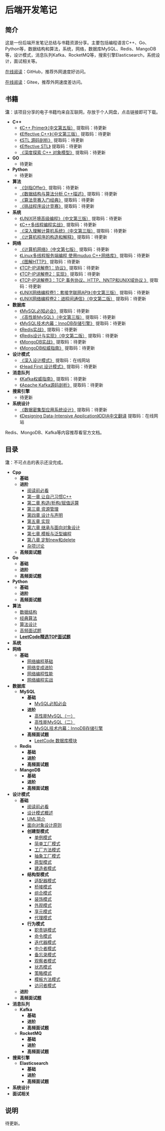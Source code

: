 # 后端开发笔记

## 简介

这是一份后端开发笔记总结与书籍资源分享。主要包括编程语言C++、Go、Python等，数据结构和算法，系统，网络，数据库MySQL、Redis、MangoDB等，设计模式，消息队列Kafka、RocketMQ等，搜索引擎Elasticsearch，系统设计，面试相关等。

[在线阅读](https://backendnote.parzulpan.cn)：GitHub，推荐外网速度好访问。

[在线阅读](https://cn.backend.parzulpan.cn)：Gitee，推荐外网速度差访问。

## 书籍

**注**：该项目分享的电子书籍均来自互联网，存放于个人网盘，点击链接即可下载。

* **C++**
  * [《C++ Primer》（中文第五版）](.) 提取码：待更新
  * [《Effective C++》（中文第三版）](.) 提取码：待更新
  * [《STL 源码剖析》](.) 提取码：待更新
  * [《Effective STL》](.) 提取码：待更新
  * [《深度探索 C++ 对象模型》](.) 提取码：待更新
* **GO**
  * 待更新
* **Python**
  * 待更新
* **算法**
  * [《剑指Offer》](.) 提取码：待更新
  * [《数据结构与算法分析 C++描述》](.) 提取码：待更新
  * [《算法竞赛入门经典》](.) 提取码：待更新
  * [《挑战程序设计竞赛》](.) 提取码：待更新
* **系统**
  * [《UNIX环境高级编程》（中文第三版）](.) 提取码：待更新
  * [《C++多线程编程实战》](.) 提取码：待更新
  * [《深入理解计算机系统》（中文第三版）](.) 提取码：待更新
  * [《计算机程序的构造和解释》](.) 提取码：待更新
* **网络**
  * [《计算机网络》（中文第七版）](.) 提取码：待更新
  * [《Linux多线程服务端编程 使用muduo C++网络库》](.) 提取码：待更新
  * [《图解HTTP》](.) 提取码：待更新
  * [《TCP-IP详解卷1：协议》](.) 提取码：待更新
  * [《TCP-IP详解卷2：实现》](.) 提取码：待更新
  * [《TCP-IP详解卷3：TCP 事务协议、HTTP、NNTP和UNIX域协议 》](.) 提取码：待更新
  * [《UNIX网络编程卷1：套接字联网API》（中文第三版）](.) 提取码：待更新
  * [《UNIX网络编程卷2：进程间通信》（中文第二版）](.) 提取码：待更新
* **数据库**
  * [《MySQL必知必会》](.) 提取码：待更新
  * [《高性能MySQL》（中文第三版）](.) 提取码：待更新
  * [《MySQL技术内幕：InnoDB存储引擎》](.) 提取码：待更新
  * [《Redis实战》](.) 提取码：待更新
  * [《Redis设计与实现》（中文第二版）](.) 提取码：待更新
  * [《MongoDB实战》](.) 提取码：待更新
  * [《MongoDB权威指南》](.) 提取码：待更新
* **设计模式**
  * [《深入设计模式》](https://refactoringguru.cn/design-patterns) 提取码：在线网站
  * [《Head First 设计模式》](.) 提取码：待更新
* **消息队列**
  * [《Kafka权威指南》](.) 提取码：待更新
  * [《Apache Kafka源码剖析》](.) 提取码：待更新
* **搜索引擎**
  * 待更新
* **系统设计**
  * [《数据密集型应用系统设计》](.) 提取码：待更新
  * [《Designing Data-Intensive Application》DDIA中文翻译](https://github.com/Vonng/ddia) 提取码：在线网站

Redis、MongoDB、Kafka等内容推荐看官方文档。

## 目录

**注**：不可点击的表示还没完成。

* **Cpp**
  * **基础**
  * **进阶**
    * [阅读前必看](/Cpp/EffectiveC++.md)
    * [第一章 让自己习惯C++](/Cpp/EffectiveC++/ch01/ch01.md)
    * [第二章 构造/析构/赋值运算](/Cpp/EffectiveC++/ch02/ch02.md)
    * [第三章 资源管理](/Cpp/EffectiveC++/ch03/ch03.md)
    * [第四章 设计与声明](/Cpp/EffectiveC++/ch04/ch04.md)
    * [第五章 实现](/Cpp/EffectiveC++/ch05/ch05.md)
    * [第六章 继承与面向对象设计](/Cpp/EffectiveC++/ch06/ch06.md)
    * [第七章 模板与泛型编程](/Cpp/EffectiveC++/ch07/ch07.md)
    * [第八章 定制new和delete](/Cpp/EffectiveC++/ch08/ch08.md)
    * [杂项讨论](/Cpp/EffectiveC++/ch09/ch09.md)
  * **高频面试题**
* **Go**
  * **基础**
  * **进阶**
  * **高频面试题**
* **Python**
  * **基础**
  * **进阶**
  * **高频面试题**
* **算法**
  * [数据结构](/DSA/DataStructure.md)
  * [经典算法](/DSA/ClassicalAlgorithm.md)
  * [算法设计](/DSA/AlgorithmDesign.md)
  * [高频面试题](/DSA/Interview.md)
  * **[LeetCode精选TOP面试题](/DSA/LeetCodeTop.md)**
* **系统**
* **网络**
  * **基础**
    * [网络编程基础](/Network/网络编程基础.md)
    * [网络变成进阶](/Network/网络编程性能.md)
    * [网络编程性能](/Network/网络编程性能.md)
    * [网络编程实战](/Network/网络编程实战.md)
* **数据库**
  * **MySQL**
    * **基础**
      * [MySQL必知必会](DB/MySQL/MySQL必知必会.md)
    * **进阶**
      * [高性能MySQL（一）](/DB/MySQL/高性能MySQL（一）.md)
      * [高性能MySQL（二）](/DB/MySQL/高性能MySQL（二）.md)
      * [MySQL技术内幕：InnoDB存储引擎](/DB/MySQL/MySQL技术内幕：InnoDB存储引擎.md)
    * **高频面试题**
      * [LeetCode 数据库模块](/DB/MySQL/LeetCode.md)
  * **Redis**
    * **基础**
    * **进阶**
    * **高频面试题**
  * **MangoDB**
    * **基础**
    * **进阶**
    * **高频面试题**
* **设计模式**
  * **基础**
    * [阅读前必看](/DesignPatterns/README.md)
    * [设计模式概述](/DesignPatterns/Overview.md)
    * [UML简介](/DesignPatterns/UML/UML.md)
    * [面向对象设计原则](/DesignPatterns/OOP/OOP.md)
    * **创建型模式**
      * [单例模式](/DesignPatterns/Singleton/Singleton.md)
      * [简单工厂模式](/DesignPatterns/SimpleFactory/SimpleFactory.md)
      * [工厂方法模式](/DesignPatterns/FactoryMethod/FactoryMethod.md)
      * [抽象工厂模式](/DesignPatterns/AbstractFactory/AbstractFactory.md)
      * [原型模式](/DesignPatterns/PrototypePattern/PrototypePattern.md)
      * [建造者模式](/DesignPatterns/BuilderPattern/BuilderPattern.md)
    * **结构型模式**
      * [适配器模式](/DesignPatterns/AdapterPattern/AdapterPattern.md)
      * [桥接模式](/DesignPatterns/BridgePattern/BridgePattern.md)
      * [组合模式](/DesignPatterns/CompositePattern/CompositePattern.md)
      * [装饰模式](/DesignPatterns/WrapperPattern/WrapperPattern.md)
      * [外观模式](/DesignPatterns/FacadePattern/FacadePattern.md)
      * [享元模式](/DesignPatterns/FlyweightPattern/FlyweightPattern.md)
      * [代理模式](/DesignPatterns/ProxyPattern/ProxyPattern.md)
    * **行为模式**
      * [职责链模式](/DesignPatterns/ChainOfResponsibility/ChainOfResponsibility.md)
      * [命令模式](/DesignPatterns/CommandPattern/CommandPattern.md)
      * [迭代器模式](/DesignPatterns/IteratorPattern/IteratorPattern.md)
      * [中介者模式](/DesignPatterns/MediatorPattern/MediatorPattern.md)
      * [备忘录模式](/DesignPatterns/MementoPattern/MementoPattern.md)
      * [观察者模式](/DesignPatterns/ObserverPattern/ObserverPattern.md)
      * [状态模式](/DesignPatterns/StatePattern/StatePattern.md)
      * [策略模式](/DesignPatterns/Strategy/Strategy.md)
      * [模板方法模式](/DesignPatterns/TemplateMethod/TemplateMethod.md)
      * [访问者模式](/DesignPatterns/VisitorPattern/VisitorPattern.md)
  * **进阶**
  * **高频面试题**
* **消息队列**
  * **Kafka**
    * **基础**
    * **进阶**
    * **高频面试题**
  * **RocketMQ**
    * **基础**
    * **进阶**
    * **高频面试题**
* **搜索引擎**
  * **Elasticsearch**
    * **基础**
    * **进阶**
    * **高频面试题**
* **系统设计**
* **面试相关**

## 说明

待更新。